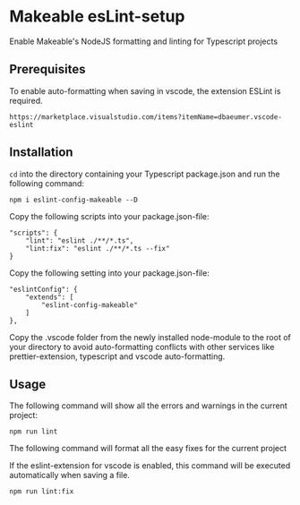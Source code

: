 # Makeable esLint-setup

Enable Makeable's NodeJS formatting and linting for Typescript projects


## Prerequisites

To enable auto-formatting when saving in vscode, the extension ESLint is required.

```
https://marketplace.visualstudio.com/items?itemName=dbaeumer.vscode-eslint
```

## Installation

```cd``` into the directory containing your Typescript package.json and run the following command:

```npm i eslint-config-makeable --D```

Copy the following scripts into your package.json-file:

```
"scripts": {
    "lint": "eslint ./**/*.ts",
    "lint:fix": "eslint ./**/*.ts --fix"
}
```

Copy the following setting into your package.json-file:

```
"eslintConfig": {
    "extends": [
        "eslint-config-makeable"
    ]
},
```

Copy the .vscode folder from the newly installed node-module to the root of your directory to avoid auto-formatting conflicts with other services like prettier-extension, typescript and vscode auto-formatting.

## Usage

The following command will show all the errors and warnings in the current project:

```npm run lint```

The following command will format all the easy fixes for the current project

If the eslint-extension for vscode is enabled, this command will be executed automatically when saving a file.

```npm run lint:fix```
